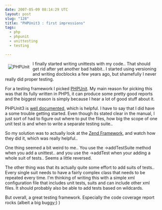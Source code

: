 ```yaml
---
date: 2007-05-09 08:14:29 UTC
layout: post
slug: "128"
title: "PHPUnit3 : first impressions"
tags:
  - php
  - phpunit
  - unittesting
  - testing

---
```

<a href="http://www.phpunit.de/"><img src="http://www.phpunit.de/pocket_guide/images/phpunit-logo.gif" alt="PHPUnit" style="float: left; padding: 10px" /></a>
<p>I finally started writing unittests with my code.. That should get rid after yet another bad habbit.. I started using versioning and writing docblocks a few years ago, but shamefully I never really did proper testing.</p>

<p>For a testing framework I picked <a href="http://www.phpunit.de/">PHPUnit</a>. My main reason for picking this was that its fully written in PHP5, it can produce some pretty good reports and the biggest reason is simply because I hear a lot of good stuff about it.</p>

<p>PHPUnit3 is <a href="http://www.phpunit.de/pocket_guide/3.0/en/index.html">well documented,</a> which is helpful. I have to say that I did have a some trouble getting started. Even though its stated clear in the manual, I just sort of had to figure out where to put the files, how big the scope of one unit test is and when to write a separate testing suite..</p>

<p>So my solution was to actually look at the <a href="http://framework.zend.com/">Zend Framework</a>, and watch how they did it, which was really helpful..</p>

<p>One thing seemed a bit weird to me.. You use the ->addTestSuite method when you add a unittest.. and you use the ->addTest when your adding a whole suit of tests.. Seems a little reversed.</p>

<p>The other thing was that its actually quite some effort to add suits of tests.. Every single suit needs to have a fairly complex class that needs to be repeated every time. I'm thinking of writing this with a simple xml configuration file that includes unit tests, suits and can include other xml files. It should probably also be able to add tests based on wildcards.</p>

<p>But overall, a great testing framework. Especially the code coverage report rocks (albeit a big buggy;) )</p>
